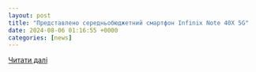 ```yaml
---
layout: post
title: "Представлено середньобюджетний смартфон Infinix Note 40X 5G"
date: 2024-08-06 01:16:55 +0000
categories: [news]
---
```


[Читати далі](https://www.ukr.net/news/details/technologies/106051940.html)
